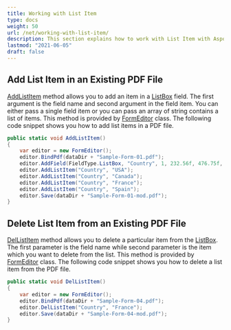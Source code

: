 ```yaml
---
title: Working with List Item
type: docs
weight: 50
url: /net/working-with-list-item/
description: This section explains how to work with List Item with Aspose.PDF Facades using FormEditor Class.
lastmod: "2021-06-05"
draft: false
---
```


## Add List Item in an Existing PDF File

[AddListItem](https://reference.aspose.com/pdf/net/aspose.pdf.facades/formeditor/methods/addlistitem) method allows you to add an item in a [ListBox](https://reference.aspose.com/pdf/net/aspose.pdf.forms/listboxfield) field. The first argument is the field name and second argument in the field item. You can either pass a single field item or you can pass an array of string contains a list of items. This method is provided by [FormEditor](https://reference.aspose.com/pdf/net/aspose.pdf.facades/formeditor) class. The following code snippet shows you how to add list items in a PDF file.

```csharp
public static void AddListItem()
{
    var editor = new FormEditor();
    editor.BindPdf(dataDir + "Sample-Form-01.pdf");
    editor.AddField(FieldType.ListBox, "Country", 1, 232.56f, 476.75f, 352.28f, 514.03f);
    editor.AddListItem("Country", "USA");
    editor.AddListItem("Country", "Canada");
    editor.AddListItem("Country", "France");
    editor.AddListItem("Country", "Spain");
    editor.Save(dataDir + "Sample-Form-01-mod.pdf");
}
```

## Delete List Item from an Existing PDF File

[DelListItem](https://reference.aspose.com/pdf/net/aspose.pdf.facades/formeditor/methods/dellistitem) method allows you to delete a particular item from the [ListBox](https://reference.aspose.com/pdf/net/aspose.pdf.forms/listboxfield). The first parameter is the field name while second parameter is the item which you want to delete from the list. This method is provided by [FormEditor](https://reference.aspose.com/pdf/net/aspose.pdf.facades/formeditor) class. The following code snippet shows you how to delete a list item from the PDF file.

```csharp
public static void DelListItem()
{
    var editor = new FormEditor();
    editor.BindPdf(dataDir + "Sample-Form-04.pdf");
    editor.DelListItem("Country", "France");
    editor.Save(dataDir + "Sample-Form-04-mod.pdf");
}
```
